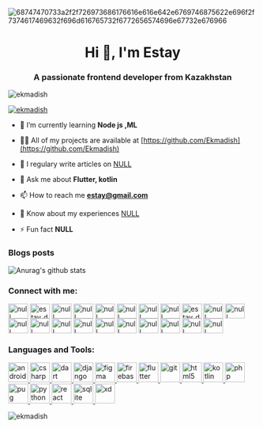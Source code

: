 
![68747470733a2f2f726973686176616e616e642e6769746875622e696f2f7374617469632f696d616765732f6772656574696e67732e676966](https://user-images.githubusercontent.com/44582949/97300632-ed3cd700-1880-11eb-9670-766d86aa6de0.gif)



<h1 align="center">Hi 👋, I'm Estay</h1>
<h3 align="center">A passionate frontend developer from Kazakhstan</h3>

<p align="left"> <img src="https://komarev.com/ghpvc/?username=ekmadish&label=Profile%20views&color=0e75b6&style=flat" alt="ekmadish" /> </p>

<p align="left"> <a href="https://github.com/ryo-ma/github-profile-trophy"><img src="https://github-profile-trophy.vercel.app/?username=ekmadish" alt="ekmadish" /></a> </p>

- 🌱 I’m currently learning **Node js ,ML**

- 👨‍💻 All of my projects are available at [https://github.com/Ekmadish](https://github.com/Ekmadish)

- 📝 I regulary write articles on [NULL](NULL)

- 💬 Ask me about **Flutter, kotlin**

- 📫 How to reach me **estay@gmail.com**

- 📄 Know about my experiences [NULL](NULL)

- ⚡ Fun fact **NULL**

### Blogs posts
<!-- BLOG-POST-LIST:START -->
<!-- BLOG-POST-LIST:END -->
![Anurag's github stats](https://github-readme-stats.vercel.app/api?username=Ekmadish)

<h3 align="left">Connect with me:</h3>
<p align="left">
<a href="https://codepen.io/null" target="blank"><img align="center" src="https://cdn.jsdelivr.net/npm/simple-icons@3.0.1/icons/codepen.svg" alt="null" height="30" width="40" /></a>
<a href="https://dev.to/estay_dev" target="blank"><img align="center" src="https://cdn.jsdelivr.net/npm/simple-icons@3.0.1/icons/dev-dot-to.svg" alt="estay_dev" height="30" width="40" /></a>
<a href="https://twitter.com/null" target="blank"><img align="center" src="https://cdn.jsdelivr.net/npm/simple-icons@3.0.1/icons/twitter.svg" alt="null" height="30" width="40" /></a>
<a href="https://linkedin.com/in/null" target="blank"><img align="center" src="https://cdn.jsdelivr.net/npm/simple-icons@3.0.1/icons/linkedin.svg" alt="null" height="30" width="40" /></a>
<a href="https://stackoverflow.com/users/null" target="blank"><img align="center" src="https://cdn.jsdelivr.net/npm/simple-icons@3.0.1/icons/stackoverflow.svg" alt="null" height="30" width="40" /></a>
<a href="https://codesandbox.com/null" target="blank"><img align="center" src="https://cdn.jsdelivr.net/npm/simple-icons@3.0.1/icons/codesandbox.svg" alt="null" height="30" width="40" /></a>
<a href="https://kaggle.com/null" target="blank"><img align="center" src="https://cdn.jsdelivr.net/npm/simple-icons@3.0.1/icons/kaggle.svg" alt="null" height="30" width="40" /></a>
<a href="https://fb.com/null" target="blank"><img align="center" src="https://cdn.jsdelivr.net/npm/simple-icons@3.0.1/icons/facebook.svg" alt="null" height="30" width="40" /></a>
<a href="https://instagram.com/estay_dev" target="blank"><img align="center" src="https://cdn.jsdelivr.net/npm/simple-icons@3.0.1/icons/instagram.svg" alt="estay_dev" height="30" width="40" /></a>
<a href="https://dribbble.com/null" target="blank"><img align="center" src="https://cdn.jsdelivr.net/npm/simple-icons@3.0.1/icons/dribbble.svg" alt="null" height="30" width="40" /></a>
<a href="https://www.behance.net/null" target="blank"><img align="center" src="https://cdn.jsdelivr.net/npm/simple-icons@3.0.1/icons/behance.svg" alt="null" height="30" width="40" /></a>
<a href="https://medium.com/null" target="blank"><img align="center" src="https://cdn.jsdelivr.net/npm/simple-icons@3.0.1/icons/medium.svg" alt="null" height="30" width="40" /></a>
<a href="https://www.youtube.com/c/null" target="blank"><img align="center" src="https://cdn.jsdelivr.net/npm/simple-icons@3.0.1/icons/youtube.svg" alt="null" height="30" width="40" /></a>
<a href="https://www.codechef.com/users/null" target="blank"><img align="center" src="https://cdn.jsdelivr.net/npm/simple-icons@3.1.0/icons/codechef.svg" alt="null" height="30" width="40" /></a>
<a href="https://www.hackerrank.com/null" target="blank"><img align="center" src="https://cdn.jsdelivr.net/npm/simple-icons@3.0.1/icons/hackerrank.svg" alt="null" height="30" width="40" /></a>
<a href="https://codeforces.com/profile/null" target="blank"><img align="center" src="https://cdn.jsdelivr.net/npm/simple-icons@3.0.1/icons/codeforces.svg" alt="null" height="30" width="40" /></a>
<a href="https://www.leetcode.com/null" target="blank"><img align="center" src="https://cdn.jsdelivr.net/npm/simple-icons@3.0.1/icons/leetcode.svg" alt="null" height="30" width="40" /></a>
<a href="https://www.hackerearth.com/null" target="blank"><img align="center" src="https://cdn.jsdelivr.net/npm/simple-icons@3.0.1/icons/hackerearth.svg" alt="null" height="30" width="40" /></a>
<a href="https://auth.geeksforgeeks.org/user/null" target="blank"><img align="center" src="https://cdn.jsdelivr.net/npm/simple-icons@3.0.1/icons/geeksforgeeks.svg" alt="null" height="30" width="40" /></a>
<a href="https://www.topcoder.com/members/null" target="blank"><img align="center" src="https://cdn.jsdelivr.net/npm/simple-icons@3.0.1/icons/topcoder.svg" alt="null" height="30" width="40" /></a>
<a href="/null" target="blank"><img align="center" src="https://cdn.jsdelivr.net/npm/simple-icons@3.0.1/icons/rss.svg" alt="null" height="30" width="40" /></a>
</p>

<h3 align="left">Languages and Tools:</h3>
<p align="left"> <a href="https://developer.android.com" target="_blank"> <img src="https://devicons.github.io/devicon/devicon.git/icons/android/android-original-wordmark.svg" alt="android" width="40" height="40"/> </a> <a href="https://www.w3schools.com/cs/" target="_blank"> <img src="https://devicons.github.io/devicon/devicon.git/icons/csharp/csharp-original.svg" alt="csharp" width="40" height="40"/> </a> <a href="https://dart.dev" target="_blank"> <img src="https://www.vectorlogo.zone/logos/dartlang/dartlang-icon.svg" alt="dart" width="40" height="40"/> </a> <a href="https://www.djangoproject.com/" target="_blank"> <img src="https://devicons.github.io/devicon/devicon.git/icons/django/django-original.svg" alt="django" width="40" height="40"/> </a> <a href="https://www.figma.com/" target="_blank"> <img src="https://www.vectorlogo.zone/logos/figma/figma-icon.svg" alt="figma" width="40" height="40"/> </a> <a href="https://firebase.google.com/" target="_blank"> <img src="https://www.vectorlogo.zone/logos/firebase/firebase-icon.svg" alt="firebase" width="40" height="40"/> </a> <a href="https://flutter.dev" target="_blank"> <img src="https://www.vectorlogo.zone/logos/flutterio/flutterio-icon.svg" alt="flutter" width="40" height="40"/> </a> <a href="https://git-scm.com/" target="_blank"> <img src="https://www.vectorlogo.zone/logos/git-scm/git-scm-icon.svg" alt="git" width="40" height="40"/> </a> <a href="https://www.w3.org/html/" target="_blank"> <img src="https://devicons.github.io/devicon/devicon.git/icons/html5/html5-original-wordmark.svg" alt="html5" width="40" height="40"/> </a> <a href="https://kotlinlang.org" target="_blank"> <img src="https://www.vectorlogo.zone/logos/kotlinlang/kotlinlang-icon.svg" alt="kotlin" width="40" height="40"/> </a> <a href="https://www.php.net" target="_blank"> <img src="https://devicons.github.io/devicon/devicon.git/icons/php/php-original.svg" alt="php" width="40" height="40"/> </a> <a href="https://pugjs.org" target="_blank"> <img src="https://cdn.worldvectorlogo.com/logos/pug.svg" alt="pug" width="40" height="40"/> </a> <a href="https://www.python.org" target="_blank"> <img src="https://devicons.github.io/devicon/devicon.git/icons/python/python-original.svg" alt="python" width="40" height="40"/> </a> <a href="https://reactjs.org/" target="_blank"> <img src="https://devicons.github.io/devicon/devicon.git/icons/react/react-original-wordmark.svg" alt="react" width="40" height="40"/> </a> <a href="https://www.sqlite.org/" target="_blank"> <img src="https://www.vectorlogo.zone/logos/sqlite/sqlite-icon.svg" alt="sqlite" width="40" height="40"/> </a> <a href="https://www.adobe.com/products/xd.html" target="_blank"> <img src="https://cdn.worldvectorlogo.com/logos/adobe-xd.svg" alt="xd" width="40" height="40"/> </a> </p>

<p><img align="center" src="https://github-readme-stats.vercel.app/api/top-langs?username=ekmadish&show_icons=true&locale=en&layout=compact" alt="ekmadish" /></p>

